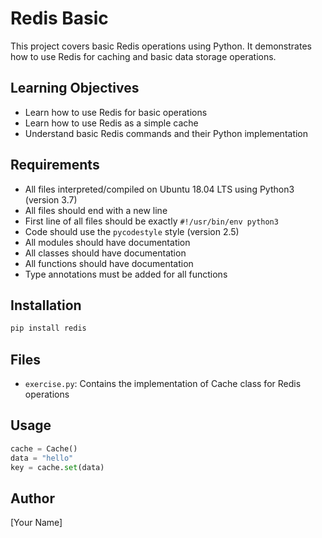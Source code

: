 # Redis Basic

This project covers basic Redis operations using Python. It demonstrates how to use Redis for caching and basic data storage operations.

## Learning Objectives

- Learn how to use Redis for basic operations
- Learn how to use Redis as a simple cache
- Understand basic Redis commands and their Python implementation

## Requirements

- All files interpreted/compiled on Ubuntu 18.04 LTS using Python3 (version 3.7)
- All files should end with a new line
- First line of all files should be exactly `#!/usr/bin/env python3`
- Code should use the `pycodestyle` style (version 2.5)
- All modules should have documentation
- All classes should have documentation
- All functions should have documentation
- Type annotations must be added for all functions

## Installation

```bash
pip install redis
```

## Files

- `exercise.py`: Contains the implementation of Cache class for Redis operations

## Usage

```python
cache = Cache()
data = "hello"
key = cache.set(data)
```

## Author
[Your Name]
